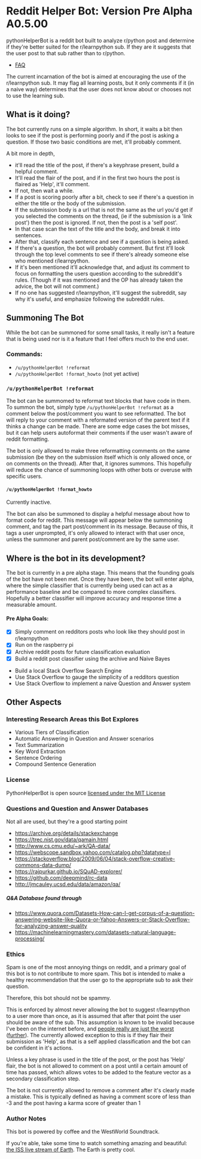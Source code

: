 
# Reddit Helper Bot: Version Pre Alpha A0.5.00
pythonHelperBot is a reddit bot built to analyze r/python post and determine if 
they're better suited for the r/learnpython sub. 
If they are it suggests that the user post to that sub rather than to r/python.

- [FAQ](https://github.com/CrakeNotSnowman/redditPythonHelper/blob/master/FAQ.md)

The current incarnation of the bot is aimed at encouraging the use of the r/learnpython sub.
It may flag all learning posts, but it only comments if it (in a naive way) determines that the user does not know about or chooses not to use the learning sub.

## What is it doing? 


The bot currently runs on a simple algorithm.
In short, it waits a bit then looks to see if the post is performing poorly and if the post is asking a question.
If those two basic conditions are met, it'll probably comment. 

 A bit more in depth,
 -  it'll read the title of the post, if there's a keyphrase present, build a helpful comment. 
 - It'll read the flair of the post, and if in the first two hours the post is flaired as 'Help', it'll comment. 
 - If not, then wait a while.
 - If a post is scoring poorly after a bit, check to see if there's a question in either the title or the body of the submission. 
 - If the submission body is a url that is not the same as the url you'd get if you selected the comments on the thread, (ie if the submission is a 'link post') then the post is ignored. If not, then the post is a 'self post'.
 - In that case scan the text of the title and the body, and break it into sentences. 
 - After that, classify each sentence and see if a question is being asked. 
 - If there's a question, the bot will probably comment. 
But first it'll look through the top level comments to see if there's already someone else who mentioned r/learnpython. 
 - If it's been mentioned it'll acknowledge that, and adjust its comment to focus on formatting the users question according to the subreddit's rules. (Though if it was mentioned and the OP has already taken the advice, the bot will not comment.)
 - If no one has suggested r/learnpython, it'll suggest the subreddit, say why it's useful, and emphasize following the subreddit rules. 

 
## Summoning The Bot
While the bot can be summoned for some small tasks, it really isn't a feature that is being used nor is it a feature that I feel offers much to the end user.

### Commands:
 - `/u/pythonHelperBot !reformat`
 - `/u/pythonHelperBot !format_howto` (not yet active)

### `/u/pythonHelperBot !reformat`
The bot can be summomed to reformat text blocks that have code in them. To summon the bot, simply type `/u/pythonHelperBot !reformat` as a comment below the post/comment you want to see reformatted. The bot will reply to your comment with a reformated version of the parent text if it thinks a change can be made. There are some edge cases the bot misses, but it can help users autoformat their comments if the user wasn't aware of reddit formatting. 

The bot is only allowed to make three reformatting comments on the same submission (be they on the submission itself which is only allowed once, or on comments on the thread). After that, it ignores summons. This hopefully will reduce the chance of summoning loops with other bots or overuse with specific users.


#### `/u/pythonHelperBot !format_howto`
Currently inactive.

The bot can also be summoned to display a helpful message about how to format code for reddit. This message will appear below the summoning comment, and tag the part post/comment in its message. Because of this, it tags a user unprompted, it's only allowed to interact with that user once, unless the summoner and parent post/comment are by the same user. 



## Where is the bot in its development?
The bot is currently in a pre alpha stage. This means that the founding goals of the bot have not been met. Once they have been, the bot will enter alpha, where the simple classifier that is currently being used can act as a performance baseline and be compared to more complex classifiers. Hopefully a better classifier will improve accuracy and response time a measurable amount.



#### Pre Alpha Goals:
 - [X] Simply comment on redditors posts who look like they should post in r/learnpython
 - [X] Run on the raspberry pi
 - [X] Archive reddit posts for future classification evaluation
 - [X] Build a reddit post classifier using the archive and Naive Bayes
 - Build a local Stack Overflow Search Engine
 - Use Stack Overflow to gauge the simplicity of a redditors question
 - Use Stack Overflow to implement a naive Question and Answer system


## Other Aspects


 ### Interesting Research Areas this Bot Explores
 - Various Tiers of Classification
 - Automatic Answering in Question and Answer scenarios
 - Text Summarization 
 - Key Word Extraction
 - Sentence Ordering
 - Compound Sentence Generation 


### License
PythonHelperBot is open source [licensed under the MIT License](https://github.com/CrakeNotSnowman/redditPythonHelper/blob/master/LICENSE)

### Questions and Question and Answer Databases
Not all are used, but they're a good starting point

 - https://archive.org/details/stackexchange
 - https://trec.nist.gov/data/qamain.html
 - http://www.cs.cmu.edu/~ark/QA-data/
 - https://webscope.sandbox.yahoo.com/catalog.php?datatype=l
 - https://stackoverflow.blog/2009/06/04/stack-overflow-creative-commons-data-dump/
 - https://rajpurkar.github.io/SQuAD-explorer/
 - https://github.com/deepmind/rc-data
 - http://jmcauley.ucsd.edu/data/amazon/qa/


##### Q&A Database found through
 - https://www.quora.com/Datasets-How-can-I-get-corpus-of-a-question-answering-website-like-Quora-or-Yahoo-Answers-or-Stack-Overflow-for-analyzing-answer-quality
 - https://machinelearningmastery.com/datasets-natural-language-processing/



### Ethics
Spam is one of the most annoying things on reddit, and a primary goal of this bot is to not contribute to more spam. 
This bot is intended to make a healthy recommendation that the user go to the appropriate sub to ask their question. 

Therefore, this bot should not be spammy. 

This is enforced by almost never allowing the bot to suggest r/learnpython to a user more than once, as it is assumed that after that point the user should be aware of the sub. 
This assumption is known to be invalid because I've been on the internet before, and [people really are just the worst](https://www.youtube.com/watch?v=m0KFY6o6unw) ([further](https://www.youtube.com/watch?v=fZv_TARX3lI)). The currently allowed exception to this is if they flair their submission as 'Help', as that is a self applied classification and the bot can be confident in it's actions.

Unless a key phrase is used in the title of the post, or the post has 'Help' flair, the bot is not allowed to comment on a post until a certain amount of time has passed, which allows votes to be added to the feature vector as a secondary classification step. 

The bot is not currently allowed to remove a comment after it's clearly made a mistake. This is typically defined as having a comment score of less than -3 and the post having a karma score of greater than 1

### Author Notes
This bot is powered by coffee and the WestWorld Soundtrack. 

If you're able, take some time to watch something amazing and beautiful: [the ISS live stream of Earth](https://eol.jsc.nasa.gov/ESRS/HDEV/). The Earth is pretty cool. 